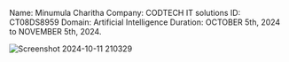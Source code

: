 Name: Minumula Charitha Company: CODTECH IT solutions ID: CT08DS8959 Domain: Artificial Intelligence Duration: OCTOBER 5th, 2024 to NOVEMBER 5th, 2024.

![Screenshot 2024-10-11 210329](https://github.com/user-attachments/assets/03b456b4-4672-4f50-adde-8e89b415daaa)
